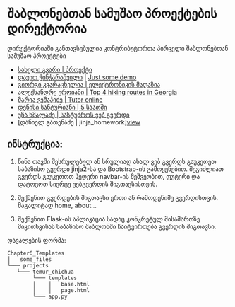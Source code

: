# შაბლონებთან სამუშაო პროექტების დირექტორია

დირექტორიაში განთავსებულია კონტრიბუტორთა პირველი შაბლონებთან სამუშაო პროექტები

- [სახელი გვარი | პროექტი](/მისამართი)
- [დავით ჭინჭარაშვილი](https://github.com/davidunilab) | [Just some demo](https://github.com/davidunilab/UnilabPythonInternship/tree/master/Chapter5_Flask_Templates/Projects/David_chincharashvili)
- [გიორგი კვარაცხელია | ელექტრონიკის მაღაზია](https://github.com/RegiusPythonidae/UnilabPythonInternship/tree/master/Chapter5_Flask_Templates/Projects/Giorgi_Kvaratskhelia)
- [ალექსანდრე ეროიანი | Top 4 hiking routes in Georgia](/Chapter5_Flask_Templates/Projects/Alexander_Eroyan/)
- [მარია ვეშაპიძე | Tutor online](/Chapter5_Flask_Templates/Projects/maria_veshapidze/app.py)
- [დენისი სანტურიანი | 5 საათში](/Chapter5_Flask_Templates/Projects/denis_santuryan/)
- [უჩა ხმალაძე | სასტუმროს ვებ გვერდი](/Chapter5_Flask_Templates/Projects/ucha_khmaladze)
- [დანიელ გათენაძე | jinja_homework][view](/Chapter5_Flask_Templates/Projects/daniel_gatenadze)

## ინსტრუქცია:

1. წინა თავში შესრულებულ ან სრულიად ახალ ვებ გვერდს გაუკეთეთ საბაზისო გვერდი jinja2-სა და Bootstrap-ის გამოყენებით.
შეგიძლიათ გვერდს გაუკეთოთ ჰედერი navbar-ის მეშვეობით, ფუტერი და დატოვოთ სივრცე ვებგვერდის შიგთავსისთვის.

2. შექმენით გვერდების შიგთავსი ერთი ან რამოდენიმე გვერდისთვის. მაგალიტად home, about...

3.  შექმენით Flask-ის აპლიკაცია სადაც კონკრეტულ მისამართზე მიკითხვისას საბაზისო შაბლონში ჩაიტვირთება გვერდის შიგთავსი.



დავალების ფორმა:
```
Chapter6_Templates
│   some_files
└─── projects
   └─── temur_chichua
        └─── templates
        │    │   base.html
        │    │   page.html
        └─── app.py
```
